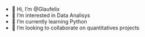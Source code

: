 - 👋 Hi, I’m @Glaufelix
- 👀 I’m interested in Data Analisys
- 🌱 I’m currently learning Python
- 💞️ I’m looking to collaborate on quantitatives projects


<!---
Glaufelix/Glaufelix is a ✨ special ✨ repository because its `README.md` (this file) appears on your GitHub profile.
You can click the Preview link to take a look at your changes.
--->
